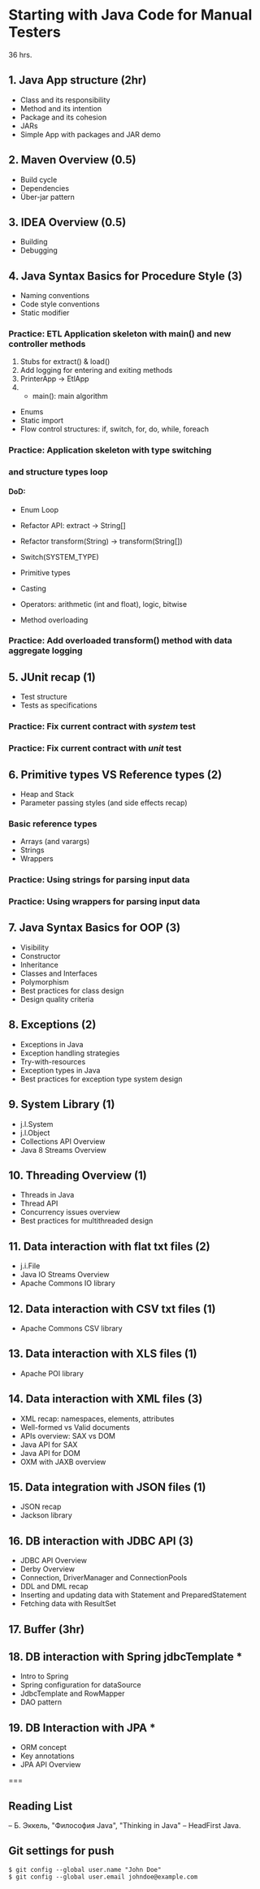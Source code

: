 # Starting with Java Code for Manual Testers
36 hrs.

## 1. Java App structure (2hr)
- Class and its responsibility 
- Method and its intention 
- Package and its cohesion 
- JARs
- Simple App with packages and JAR demo 

## 2. Maven Overview (0.5)
- Build cycle
- Dependencies
- Über-jar pattern

## 3. IDEA Overview (0.5)
- Building
- Debugging

## 4. Java Syntax Basics for Procedure Style (3)
- Naming conventions
- Code style conventions 
- Static modifier
### Practice: ETL Application skeleton with main() and new controller methods 
1. Stubs for extract() & load()
2. Add logging for entering and exiting methods
3. PrinterApp -> EtlApp 
4. * main(): main algorithm
- Enums
- Static import
- Flow control structures: if, switch, for, do, while, foreach
### Practice: Application skeleton with type switching 
### and structure types loop
#### DoD:
- Enum Loop
- Refactor API: extract -> String[]
- Refactor transform(String) -> transform(String[])
- Switch(SYSTEM_TYPE)   
 
- Primitive types
- Casting
- Operators: arithmetic (int and float), logic, bitwise
- Method overloading
### Practice: Add overloaded transform() method with data aggregate logging

## 5. JUnit recap (1)
- Test structure
- Tests as specifications
### Practice: Fix current contract with _system_ test
### Practice: Fix current contract with _unit_ test

## 6. Primitive types VS Reference types (2)
- Heap and Stack
- Parameter passing styles (and side effects recap)
### Basic reference types
- Arrays (and varargs)
- Strings 
- Wrappers
### Practice: Using strings for parsing input data
### Practice: Using wrappers for parsing input data

## 7. Java Syntax Basics for OOP (3)
- Visibility
- Constructor 
- Inheritance 
- Classes and Interfaces 
- Polymorphism 
- Best practices for class design 
- Design quality criteria 

## 8. Exceptions (2)
- Exceptions in Java 
- Exception handling strategies
- Try-with-resources
- Exception types in Java
- Best practices for exception type system design 

## 9. System Library (1)
- j.l.System 
- j.l.Object
- Collections API Overview
- Java 8 Streams Overview

## 10. Threading Overview (1)
- Threads in Java 
- Thread API 
- Concurrency issues overview
- Best practices for multithreaded design 

## 11. Data interaction with flat txt files (2)
- j.i.File
- Java IO Streams Overview
- Apache Commons IO library

## 12. Data interaction with CSV txt files (1)
- Apache Commons CSV library

## 13. Data interaction with XLS files (1)
- Apache POI library

## 14. Data interaction with XML files (3)
- XML recap: namespaces, elements, attributes
- Well-formed vs Valid documents
- APIs overview: SAX vs DOM
- Java API for SAX
- Java API for DOM
- OXM with JAXB overview

## 15. Data integration with JSON files (1)
- JSON recap
- Jackson library

## 16. DB interaction with JDBC API (3)
- JDBC API Overview
- Derby Overview
- Connection, DriverManager and ConnectionPools
- DDL and DML recap
- Inserting and updating data with Statement and PreparedStatement
- Fetching data with ResultSet

## 17. Buffer (3hr)

## 18. DB interaction with Spring jdbcTemplate *
- Intro to Spring
- Spring configuration for dataSource
- JdbcTemplate and RowMapper
- DAO pattern

## 19. DB Interaction with JPA *
- ORM concept 
- Key annotations
- JPA API Overview

===

## Reading List
– Б. Эккель, "Философия Java", "Thinking in Java"
– HeadFirst Java.

## Git settings for push
```
$ git config --global user.name "John Doe"
$ git config --global user.email johndoe@example.com
```